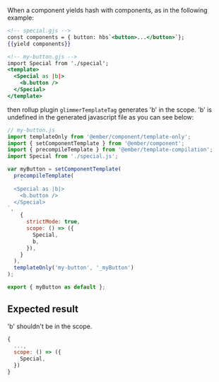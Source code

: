 When a component yields hash with components, as in the following example:

```hbs
<!-- special.gjs -->
const components = { button: hbs`<button>...</button>`};
{{yield components}}
```

```hbs
<!-- my-button.gjs -->
import Special from './special';
<template>
  <Special as |b|>
    <b.button />
  </Special>
</template>
```

then rollup plugin `glimmerTemplateTag` generates 'b' in the scope. 'b' is undefined in the generated javascript file as you can see below:

```js
// my-button.js
import templateOnly from '@ember/component/template-only';
import { setComponentTemplate } from '@ember/component';
import { precompileTemplate } from '@ember/template-compilation';
import Special from './special.js';

var myButton = setComponentTemplate(
  precompileTemplate(
    `
  <Special as |b|>
    <b.button />
  </Special>
`,
    {
      strictMode: true,
      scope: () => ({
        Special,
        b,
      }),
    }
  ),
  templateOnly('my-button', '_myButton')
);

export { myButton as default };
```

## Expected result

'b' shouldn't be in the scope.

```js
{
  ...,
  scope: () => ({
    Special,
  })
}
```
